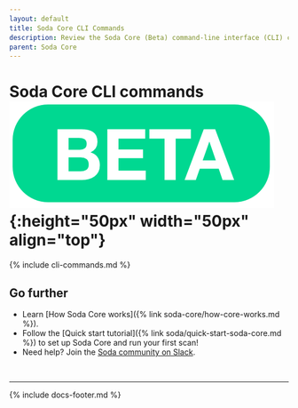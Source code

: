 ```yaml
---
layout: default
title: Soda Core CLI Commands
description: Review the Soda Core (Beta) command-line interface (CLI) commands.
parent: Soda Core
---
```


# Soda Core CLI commands ![beta](/assets/images/beta.png){:height="50px" width="50px" align="top"}

{% include cli-commands.md %}


## Go further

* Learn [How Soda Core works]({% link soda-core/how-core-works.md %}).
* Follow the [Quick start tutorial]({% link soda/quick-start-soda-core.md %}) to set up Soda Core and run your first scan!
* Need help? Join the <a href="http://community.soda.io/slack" target="_blank"> Soda community on Slack</a>.

<br />

---

{% include docs-footer.md %}
